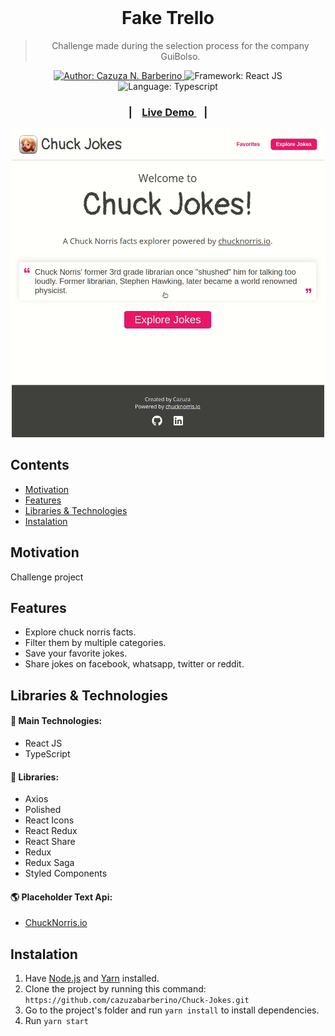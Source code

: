 <div align="center">
  <img  src="https://assets.chucknorris.host/img/avatar/chuck-norris.png" alt="" width="100px" />
</div>

<h1 align="center" >Fake Trello</h1>

<blockquote align="center">
  Challenge made during the selection process for the company GuiBolso.
</blockquote>

<p align="center">
  <a href="https://www.linkedin.com/in/cazuza/" target="_blank">
    <img alt="Author: Cazuza N. Barberino" src="https://img.shields.io/badge/Author-Cazuza N. Barberino-F9386A">
  </a>

  <img alt="Framework: React JS" src="https://img.shields.io/badge/Framework-React JS-F9386A">

  <img alt="Language: Typescript" src="https://img.shields.io/badge/Language-TypeScript-F9386A">
</p>

<h3 align="center">
|&nbsp;&nbsp;&nbsp;
  <a href="https://cazuzabarberino.github.io/Chuck-Jokes/#/" target="_blank">
    Live Demo
  </a>
  &nbsp;&nbsp;&nbsp;|
</h3>

<div align="center">
  <img  src="md/1.gif" alt="" width="500px" />
</div>

## Contents

- [Motivation](#Motivation)
- [Features](#Features)
- [Libraries & Technologies](#libraries--technologies)
- [Instalation](#Instalation)

## Motivation

Challenge project

## Features

- Explore chuck norris facts.
- Filter them by multiple categories.
- Save your favorite jokes.
- Share jokes on facebook, whatsapp, twitter or reddit.

## Libraries & Technologies

#### :wrench: Main Technologies:

- React JS
- TypeScript

#### :file_folder: Libraries:

- Axios
- Polished
- React Icons
- React Redux
- React Share
- Redux
- Redux Saga
- Styled Components

#### :earth_americas: Placeholder Text Api:

- [ChuckNorris.io](https://api.chucknorris.io/)

## Instalation

1. Have [Node.js](https://nodejs.org/en/) and [Yarn](https://yarnpkg.com/) installed.
1. Clone the project by running this command: `https://github.com/cazuzabarberino/Chuck-Jokes.git`
1. Go to the project's folder and run `yarn install` to install dependencies.
1. Run `yarn start`
